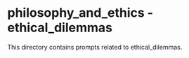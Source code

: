 # philosophy_and_ethics - ethical_dilemmas

This directory contains prompts related to ethical_dilemmas.